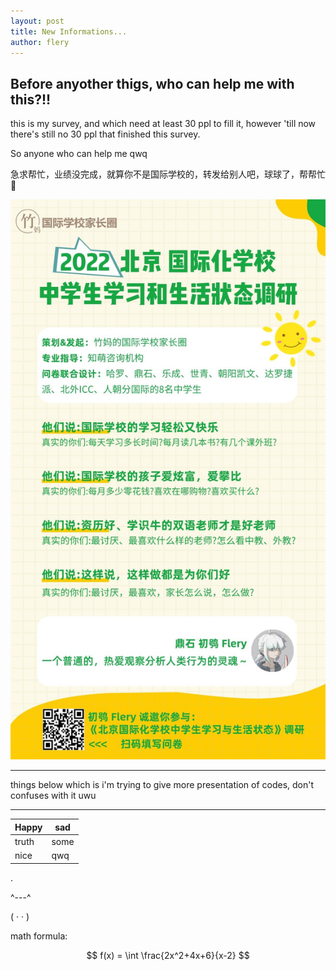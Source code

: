 ```yaml
---
layout: post
title: New Informations...
author: flery
---
```


## Before anyother thigs, who can help me with this?!!

this is my survey, and which need at least 30 ppl to fill it, however 'till now there's still no 30 ppl that finished this survey.

So anyone who can help me qwq

急求帮忙，业绩没完成，就算你不是国际学校的，转发给别人吧，球球了，帮帮忙🥺

![](/assets/img/mysurvey.jpeg)

---

things below which is i'm trying to give more presentation of codes, don't confuses with it uwu

--------------

| Happy | sad  |  
|-------|------|  
| truth | some |    
| nice  |  qwq |


.

 ^---^

( · · )

math formula:

$$ f(x) = \int \frac{2x^2+4x+6}{x-2} $$
